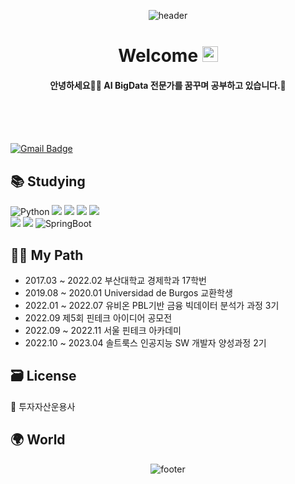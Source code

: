  <div align=center>
 
 ![header](https://capsule-render.vercel.app/api?type=transparent&fontColor=1F18B1&height=100&section=header&text=SunYoung's%20GitHub&fontSize=55&animation=twinkling&fontAlignY=40&fontAlign=50&desc=since2022&descSize=25&descAlignY=72&descAlign=72)

# Welcome <img src="https://media.giphy.com/media/hvRJCLFzcasrR4ia7z/giphy.gif" width="25px">
#### 안녕하세요🙋🏻 AI BigData 전문가를 꿈꾸며 공부하고 있습니다.🧐
 
  </div> <br><br><br>

[![Gmail Badge](https://img.shields.io/badge/-rumbini98@gmail.com-c14438?style=flat-square&logo=Gmail&logoColor=white&link=mailto:rumbini98@gmail.com)](mailto:rumbini98@gmail.com)

## 📚 Studying

<img alt="Python" src="https://img.shields.io/badge/python%20-%2314354C.svg?&style=for-the-badge&logo=python&logoColor=white"/> <img src="https://img.shields.io/badge/mysql-4479A1?style=for-the-badge&logo=mysql&logoColor=white"> <img src="https://img.shields.io/badge/flask-000000?style=for-the-badge&logo=flask&logoColor=white"> <img src="https://img.shields.io/badge/mongoDB-47A248?style=for-the-badge&logo=MongoDB&logoColor=white"> <img src="https://img.shields.io/badge/html5-E34F26?style=for-the-badge&logo=html5&logoColor=white">  
<img src="https://img.shields.io/badge/github-181717?style=for-the-badge&logo=github&logoColor=white"> <img src="https://img.shields.io/badge/java-007396?style=for-the-badge&logo=java&logoColor=white"> <img alt="SpringBoot" src="https://img.shields.io/badge/SpringBoot-6DB33F?style=for-the-badge&logo=SpringBoot&logoColor=white"/>

## 🐱‍🏍 My Path
- 2017.03 ~ 2022.02 부산대학교 경제학과 17학번
- 2019.08 ~ 2020.01 Universidad de Burgos 교환학생
- 2022.01 ~ 2022.07 유비온 PBL기반 금융 빅데이터 분석가 과정 3기  
- 2022.09   제5회 핀테크 아이디어 공모전 
- 2022.09 ~ 2022.11 서울 핀테크 아카데미  
- 2022.10 ~ 2023.04 솔트룩스 인공지능 SW 개발자 양성과정 2기

## 🗃️ License
💸 투자자산운용사

## 🌍 World

<div align=center>   
 
![footer](https://capsule-render.vercel.app/api?section=footer&type=waving&color=1F18B1&height=100)  
 
 </div>

 
 



